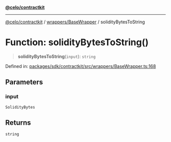 [**@celo/contractkit**](../../../README.md)

***

[@celo/contractkit](../../../modules.md) / [wrappers/BaseWrapper](../README.md) / solidityBytesToString

# Function: solidityBytesToString()

> **solidityBytesToString**(`input`): `string`

Defined in: [packages/sdk/contractkit/src/wrappers/BaseWrapper.ts:168](https://github.com/celo-org/developer-tooling/blob/master/packages/sdk/contractkit/src/wrappers/BaseWrapper.ts#L168)

## Parameters

### input

`SolidityBytes`

## Returns

`string`
